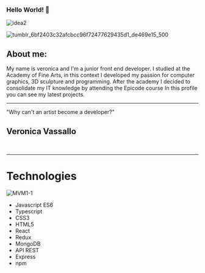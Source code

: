 ### Hello World! 👋
![idea2](https://github.com/VeronicaVassallo/veronicavassallo/assets/128144216/d0a9412a-ee4f-4d9d-a984-db1483a076e0)

![tumblr_6bf2403c32afcbcc96f72477629435d1_de469e15_500](https://github.com/VeronicaVassallo/veronicavassallo/assets/128144216/2ca8640a-bcb8-4250-8fb0-62755e4fcfb0)



<h2>About me: </h2>
My name is veronica and I'm a junior front end developer.
I studied at the Academy of Fine Arts, in this context I developed my passion for computer graphics, 
3D sculpture and programming. After the academy I decided to consolidate my IT knowledge by attending the Epicode course
In this profile you can see my latest projects.
<br/>
<hr/>
<p>
 "Why can't an artist become a developer?"
</p>
<h2>Veronica Vassallo</h2>
<br/>
<hr/>
<h1>Technologies</h1>

![MVM1-1](https://github.com/VeronicaVassallo/veronicavassallo/assets/128144216/33c50d08-8b32-4f56-b868-d42225d80220)

<ul>
  <li>
   Javascript ES6
  </li>
  <li>
   Typescript
  </li>
   <li>
   CSS3
  </li>
  <li>
   HTML5
  </li>
   <li>
   React
  </li>
  <li>
   Redux
  </li>
   <li>
   MongoDB
  </li>
   <li>
   API REST
  </li>
    <li>
   Express
  </li>
   <li>
   npm
  </li>
</ul>





